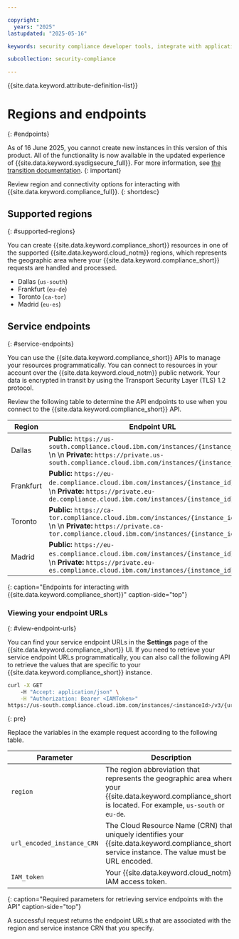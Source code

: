 ```yaml
---

copyright:
  years: "2025"
lastupdated: "2025-05-16"

keywords: security compliance developer tools, integrate with application, API, SDK, CLI

subcollection: security-compliance

---
```


{{site.data.keyword.attribute-definition-list}}


# Regions and endpoints
{: #endpoints}

As of 16 June 2025, you cannot create new instances in this version of this product. All of the functionality is now available in the updated experience of {{site.data.keyword.sysdigsecure_full}}. For more information, see [the transition documentation](/docs/security-compliance?topic=security-compliance-scc-transition). 
{: important}


Review region and connectivity options for interacting with {{site.data.keyword.compliance_full}}.
{: shortdesc}

## Supported regions
{: #supported-regions}

You can create {{site.data.keyword.compliance_short}} resources in one of the supported {{site.data.keyword.cloud_notm}} regions, which represents the geographic area where your {{site.data.keyword.compliance_short}} requests are handled and processed.

- Dallas (`us-south`)
- Frankfurt (`eu-de`)
- Toronto (`ca-tor`)
- Madrid (`eu-es`)

## Service endpoints
{: #service-endpoints}

You can use the {{site.data.keyword.compliance_short}} APIs to manage your resources programmatically. You can connect to resources in your account over the {{site.data.keyword.cloud_notm}} public network. Your data is encrypted in transit by using the Transport Security Layer (TLS) 1.2 protocol.

Review the following table to determine the API endpoints to use when you connect to the {{site.data.keyword.compliance_short}} API.

| Region        | Endpoint URL             |
| ------------- | ---------------------------- |
| Dallas        | **Public:** `https://us-south.compliance.cloud.ibm.com/instances/{instance_id}/v3`  \n  \n  **Private:** `https://private.us-south.compliance.cloud.ibm.com/instances/{instance_id}/v3` | 
| Frankfurt     | **Public:** `https://eu-de.compliance.cloud.ibm.com/instances/{instance_id}/v3`  \n  \n  **Private:** `https://private.eu-de.compliance.cloud.ibm.com/instances/{instance_id}/v3` |
| Toronto       |  **Public:** `https://ca-tor.compliance.cloud.ibm.com/instances/{instance_id}/v3`  \n  \n  **Private:** `https://private.ca-tor.compliance.cloud.ibm.com/instances/{instance_id}/v3` |
| Madrid       | **Public:** `https://eu-es.compliance.cloud.ibm.com/instances/{instance_id}/v3`  \n  \n  **Private:** `https://private.eu-es.compliance.cloud.ibm.com/instances/{instance_id}/v3` |
{: caption="Endpoints for interacting with {{site.data.keyword.compliance_short}}" caption-side="top"}




### Viewing your endpoint URLs
{: #view-endpoint-urls}

You can find your service endpoint URLs in the **Settings** page of the {{site.data.keyword.compliance_short}} UI. If you need to retrieve your service endpoint URLs programmatically, you can also call the following API to retrieve the values that are specific to your {{site.data.keyword.compliance_short}} instance.


```sh
curl -X GET  
    -H "Accept: application/json" \
    -H "Authorization: Bearer <IAMToken>"
https://us-south.compliance.cloud.ibm.com/instances/<instanceId>/v3/{urlEncodedInstanceCRN}/endpoints"
```
{: pre}


Replace the variables in the example request according to the following table.

| Parameter | Description |
| --- | --- |
| `region` | The region abbreviation that represents the geographic area where your {{site.data.keyword.compliance_short}} is located. For example, `us-south` or `eu-de`. |
| `url_encoded_instance_CRN` | The Cloud Resource Name (CRN) that uniquely identifies your {{site.data.keyword.compliance_short}} service instance. The value must be URL encoded. |
| `IAM_token` | Your {{site.data.keyword.cloud_notm}} IAM access token. |
{: caption="Required parameters for retrieving service endpoints with the API" caption-side="top"}

A successful request returns the endpoint URLs that are associated with the region and service instance CRN that you specify. 
